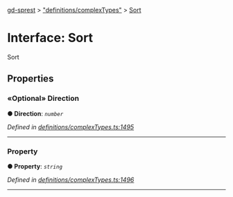 [gd-sprest](../README.md) > ["definitions/complexTypes"](../modules/_definitions_complextypes_.md) > [Sort](../interfaces/_definitions_complextypes_.sort.md)



# Interface: Sort


Sort


## Properties
<a id="direction"></a>

### «Optional» Direction

**●  Direction**:  *`number`* 

*Defined in [definitions/complexTypes.ts:1495](https://github.com/gunjandatta/sprest/blob/3de79f1/src/definitions/complexTypes.ts#L1495)*





___

<a id="property"></a>

###  Property

**●  Property**:  *`string`* 

*Defined in [definitions/complexTypes.ts:1496](https://github.com/gunjandatta/sprest/blob/3de79f1/src/definitions/complexTypes.ts#L1496)*





___



